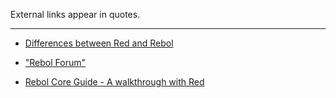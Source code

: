 External links appear in quotes.
***

* [Differences between Red and Rebol](https://github.com/red/red/wiki/Differences-between-Red-and-Rebol)

* ["Rebol Forum"](http://rebolforum.com/index.cgi?f=printtopic&topicnumber=48&archiveflag=new) 

* [Rebol Core Guide - A walkthrough with Red](https://github.com/red/red/wiki/REBOL-Core-Users-Guide:--A-walkthrough-with-Red)
